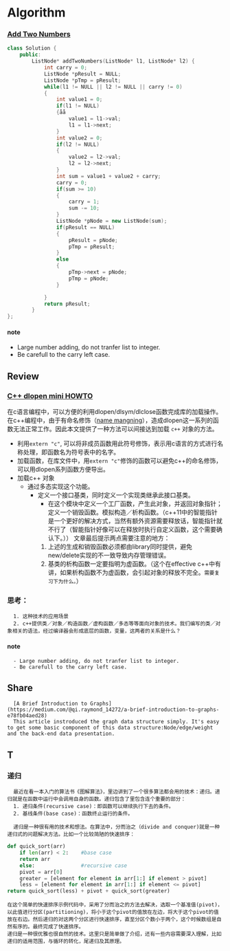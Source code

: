 # Algorithm
### [Add Two Numbers](https://leetcode.com/problems/add-two-numbers/description/)
``` c++
class Solution {
    public:
        ListNode* addTwoNumbers(ListNode* l1, ListNode* l2) {
            int carry = 0;
            ListNode *pResult = NULL;
            ListNode *pTmp = pResult;
            while(l1 != NULL || l2 != NULL || carry != 0)
            {
                int value1 = 0;
                if(l1 != NULL)
                {åå
                    value1 = l1->val;
                    l1 = l1->next;
                }
                int value2 = 0;
                if(l2 != NULL)
                {
                    value2 = l2->val;
                    l2 = l2->next;
                }
                int sum = value1 + value2 + carry;
                carry = 0;
                if(sum >= 10)
                {
                    carry = 1;
                    sum -= 10;
                }
                ListNode *pNode = new ListNode(sum);
                if(pResult == NULL)
                {
                    pResult = pNode;
                    pTmp = pResult;
                }
                else
                {
                    pTmp->next = pNode;
                    pTmp = pNode;
                }

            }
            return pResult;
        }
};
```
#### note
- Large number adding, do not tranfer list to integer.
- Be carefull to the carry left case.

## Review
### [C++ dlopen mini HOWTO](http://www.tldp.org/HOWTO/html_single/C++-dlopen/)
在c语言编程中，可以方便的利用dlopen/dlsym/dlclose函数完成库的加载操作。在c++编程中，由于有命名修饰（[name mangning](http://www.tldp.org/HOWTO/html_single/C++-dlopen/#mangling)），造成dlopen这一系列的函数无法正常工作。因此本文提供了一种方法可以间接达到加载 ```c++``` 对象的方法。
- 利用```extern "c"```, 可以将非成员函数用此符号修饰，表示用c语言的方式进行名称处理，即函数名为符号表中的名字。
- 加载函数，在库文件中，用```extern "c"```修饰的函数可以避免c++的命名修饰，可以用dlopen系列函数方便导出。
- 加载c++ 对象
  - 通过多态实现这个功能。
    - 定义一个接口基类，同时定义一个实现类继承此接口基类。
      - 在这个模块中定义一个工厂函数，产生此对象，并返回对象指针；定义一个销毁函数。模拟构造／析构函数。（c++11中的智能指针是一个更好的解决方式，当然有额外资源需要释放话，智能指针就不行了（智能指针好像可以在释放时执行自定义函数，这个需要确认下。））
      文章最后提示两点需要注意的地方：
      1. 上述的生成和销毁函数必须都由library同时提供，避免new/delete实现的不一致导致内存管理错误。
      2. 基类的析构函数一定要指明为虚函数。（这个在effective c++中有讲，如果析构函数不为虚函数，会引起对象的释放不完全。```需要复习下为什么。```）

### 思考：
      1. 这种技术的应用场景
      2. c++提供类／对象／构造函数／虚构函数／多态等等面向对象的技术。我们编写的类／对象相关的语法，经过编译器会形成底层的函数，变量，这两者的关系是什么？

#### note
      - Large number adding, do not tranfer list to integer.
      - Be carefull to the carry left case.

## Share
      [A Brief Introduction to Graphs](https://medium.com/@qi.raymond_14272/a-brief-introduction-to-graphs-e78fb04aed28)
      This article instroduced the graph data structure simply. It's easy to get some basic component of this data structure:Node/edge/weight and the back-end data presentation.

## T
### 递归
      最近在看一本入门的算法书《图解算法》，里边讲到了一个很多算法都会用的技术：递归。递归就是在函数中运行中会调用自身的函数。递归包含了里包含连个重要的部分：
      1. 递归条件(recursive case)：即函数可以继续执行下去的条件。
      2. 基线条件(base case)：函数终止运行的条件。

      递归是一种很有用的技术和想法。在算法中，分而治之（divide and conquer)就是一种递归式的问题解决方法。比如一个比较简陋的快速排序：
      
``` python
def quick_sort(arr)
    if len(arr) < 2:    #base case
    return arr
    else:               #recursive case
    pivot = arr[0]
    greater = [element for element in arr[1:] if element > pivot]
    less = [element for element in arr[1:] if element <= pivot]
return quick_sort(less) + pivot + quick_sort(greater)
```
    在这个简单的快速排序示例代码中，采用了分而治之的方法去解决，选取一个基准值(pivot)，以此值进行分区(partitioning)，将小于这个pivot的值放在左边，将大于这个pivot的值放在右边。然后递归的对这两个分区进行快速排序，直至分区个数小于两个，这个时候数组是自然有序的。最终完成了快速排序。
    递归是一种很优雅也很自然的技术。这里只是简单做了介绍，还有一些内容需要深入理解，比如递归的适用范围，与循环的转化，尾递归及其原理。
